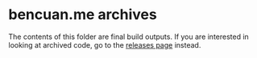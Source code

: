 # bencuan.me archives

The contents of this folder are final build outputs. If you are interested in looking at archived code, go to the [releases page](https://github.com/64bitpandas/bencuan.me/releases) instead.

